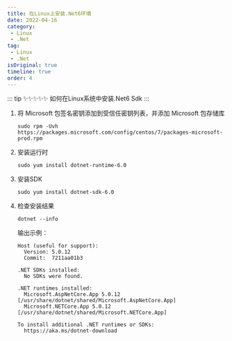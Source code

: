 ```yaml
---
title: 在Linux上安装.Net6环境
date: 2022-04-16
category:
 - Linux
 - .Net
tag: 
 - Linux
 - .Net
isOriginal: true
timeline: true
order: 4
---
```


::: tip ✨✨✨✨✨
如何在Linux系统中安装.Net6 Sdk
:::

<!-- more -->

1. 将 Microsoft 包签名密钥添加到受信任密钥列表，并添加 Microsoft 包存储库

   ```shell
   sudo rpm -Uvh https://packages.microsoft.com/config/centos/7/packages-microsoft-prod.rpm
   ```
2. 安装运行时

   ```shell
   sudo yum install dotnet-runtime-6.0
   ```
3. 安装SDK

   ```shell
   sudo yum install dotnet-sdk-6.0
   ```
4. 检查安装结果

   ```shell
   dotnet --info
   ```
   输出示例：

   ```shell
   Host (useful for support):
     Version: 5.0.12
     Commit:  7211aa01b3

   .NET SDKs installed:
     No SDKs were found.

   .NET runtimes installed:
     Microsoft.AspNetCore.App 5.0.12 [/usr/share/dotnet/shared/Microsoft.AspNetCore.App]
     Microsoft.NETCore.App 5.0.12 [/usr/share/dotnet/shared/Microsoft.NETCore.App]

   To install additional .NET runtimes or SDKs:
     https://aka.ms/dotnet-download
   ```
